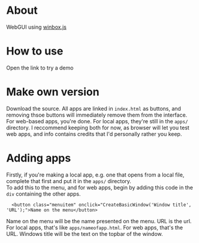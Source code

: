 # About
WebGUI using [winbox.js](https://nextapps-de.github.io/winbox/)
# How to use
Open the link to try a demo
# Make own version
Download the source. All apps are linked in `index.html` as buttons, and removing thsoe buttons will immediately remove them from the interface. For web-based apps, you're done. For local apps, they're still in the `apps/` directory. I reccommend keeping both for now, as browser will let you test web apps, and info contains credits that I'd personally rather you keep.
# Adding apps
Firstly, if you're making a local app, e.g. one that opens from a local file, complete that first and put it in the `apps/` directory. <br/>
To add this to the menu, and for web apps, begin by adding this code in the `div` containing the other apps. 
```
  <button class="menuitem" onclick="CreateBasicWindow('Window title', 'URL');">Name on the menu</button>
```
Name on the menu will be the name presented on the menu. URL is the url. For local apps, that's like `apps/nameofapp.html`. For web apps, that's the URL. Windows title will be the text on the topbar of the window.
